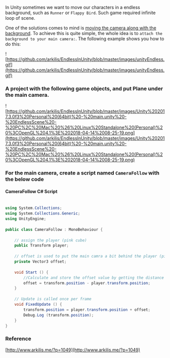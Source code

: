 In Unity sometimes we want to move our characters in a endless background, such as `Runner` or `Flappy Bird`. Such game required infinite loop of scene. 


One of the solutions comes to mind is <u>moving the camera along with the background</u>. To achieve this is quite simple, the whole idea is to `attach the background to your main camera:`. The following example shows you how to do this:

![https://github.com/arkilis/EndlessInUnity/blob/master/images/unityEndless.gif](https://github.com/arkilis/EndlessInUnity/blob/master/images/unityEndless.gif)

### A project with the following game objects, and put Plane under the main camera.
![https://github.com/arkilis/EndlessInUnity/blob/master/images/Unity%202017.3.0f3%20Personal%20(64bit)%20-%20main.unity%20-%20EndlessScene%20-%20PC%2C%20Mac%20%26%20Linux%20Standalone%20(Personal)%20%3COpenGL%204.1%3E%202018-04-14%2008-25-19.png](https://github.com/arkilis/EndlessInUnity/blob/master/images/Unity%202017.3.0f3%20Personal%20(64bit)%20-%20main.unity%20-%20EndlessScene%20-%20PC%2C%20Mac%20%26%20Linux%20Standalone%20(Personal)%20%3COpenGL%204.1%3E%202018-04-14%2008-25-19.png)

### For the main camera, create a script named `CameraFollow` with the below code

#### CameraFollow C# Script
```c#

using System.Collections;
using System.Collections.Generic;
using UnityEngine;

public class CameraFollow : MonoBehaviour {

    // assign the player (pink cube)
    public Transform player;
    
    // offset is used to put the main camra a bit behind the player (pink cube)
    private Vector3 offset;

    void Start () {
        //Calculate and store the offset value by getting the distance between the player's position and camera's position.
        offset = transform.position - player.transform.position;
    }

    // Update is called once per frame
    void FixedUpdate () {
        transform.position = player.transform.position + offset;
        Debug.Log (transform.position);
    }
}

```


### Reference

[http://www.arkilis.me/?p=1049](http://www.arkilis.me/?p=1049)
